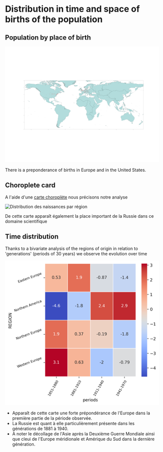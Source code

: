 # Distribution in time and space of births of the population


## Population by place of birth

![Population by place of birth](../../notebooks_jupyter/wikidata_exploration/images/birth_places_geopandas.png "Effectifs par lieu de naissance")

There is a preponderance of births in Europe and in the United States.



## Choroplete card


A l'aide d'une [carte choroplète](https://fr.wikipedia.org/wiki/Carte_choropl%C3%A8the) nous précisons notre analyse

![Distribution des naissances par région](../../notebooks_jupyter/wikidata_exploration/images/birth_places_geopandas_choropleth.png "Distribution des naissance par région")

De cette carte apparaît également la place important de la Russie dans ce domaine scientifique


## Time distribution

Thanks to a bivariate analysis of the regions of origin in relation to 'generations' (periods of 30 years) we observe the evolution over time

![Distribution by generation and region](../../notebooks_jupyter/wikidata_exploration/images/birth_regions_periods_bivariate.png "Distribution par génération et région")

* Apparaît de cette carte une forte prépondérance de l'Europe dans la première partie de la période observée.
* La Russie est quant à elle particulièrement présente dans les générations de 1881 à 1940.
* A noter le décollage de l'Asie après la Deuxième Guerre Mondiale ainsi que cleui de l'Europe méridionale et Amérique du Sud dans la dernière génération.
